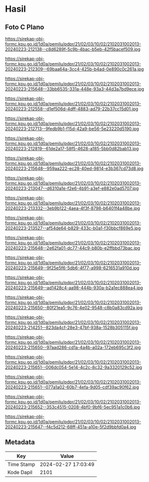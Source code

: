 # Hasil

## Foto C Plano

https://sirekap-obj-formc.kpu.go.id/1d0a/pemilu/pdpr/21/02/03/10/02/2102031002013-20240223-212138--c8d6289f-5c9b-4bac-b5eb-42f5bacef509.jpg

https://sirekap-obj-formc.kpu.go.id/1d0a/pemilu/pdpr/21/02/03/10/02/2102031002013-20240223-212309--69baa64a-3cc4-425b-b4ad-0e890c0c261a.jpg

https://sirekap-obj-formc.kpu.go.id/1d0a/pemilu/pdpr/21/02/03/10/02/2102031002013-20240223-215648--33bb6535-331a-448e-93a3-44d3a7bd9ece.jpg

https://sirekap-obj-formc.kpu.go.id/1d0a/pemilu/pdpr/21/02/03/10/02/2102031002013-20240223-212558--d1ef506d-4dff-4883-ad79-22b37cc15d01.jpg

https://sirekap-obj-formc.kpu.go.id/1d0a/pemilu/pdpr/21/02/03/10/02/2102031002013-20240223-212713--9fedb9b1-f15d-42a9-be56-5e23220d5190.jpg

https://sirekap-obj-formc.kpu.go.id/1d0a/pemilu/pdpr/21/02/03/10/02/2102031002013-20240223-212819--61de2a17-58f5-4628-a185-5bb0d82bab13.jpg

https://sirekap-obj-formc.kpu.go.id/1d0a/pemilu/pdpr/21/02/03/10/02/2102031002013-20240223-215648--959aa222-ec28-40ed-9814-e3b367cd73d8.jpg

https://sirekap-obj-formc.kpu.go.id/1d0a/pemilu/pdpr/21/02/03/10/02/2102031002013-20240223-213047--d6310a1e-f2e6-4b91-a3ef-e882e0ad5707.jpg

https://sirekap-obj-formc.kpu.go.id/1d0a/pemilu/pdpr/21/02/03/10/02/2102031002013-20240223-213332--3eb9b122-4aea-4f3f-8798-b6401f4a48be.jpg

https://sirekap-obj-formc.kpu.go.id/1d0a/pemilu/pdpr/21/02/03/10/02/2102031002013-20240223-213527--af54de64-b829-433c-b0a1-f30bbcf869e5.jpg

https://sirekap-obj-formc.kpu.go.id/1d0a/pemilu/pdpr/21/02/03/10/02/2102031002013-20240223-215648--2e62fa01-dc77-44c9-b80b-e2ffbbd73bac.jpg

https://sirekap-obj-formc.kpu.go.id/1d0a/pemilu/pdpr/21/02/03/10/02/2102031002013-20240223-215649--9f25e5f6-5db6-4f77-a998-6216531a910d.jpg

https://sirekap-obj-formc.kpu.go.id/1d0a/pemilu/pdpr/21/02/03/10/02/2102031002013-20240223-215649--ad1428c4-aa98-444b-930a-b2a1ec888ea4.jpg

https://sirekap-obj-formc.kpu.go.id/1d0a/pemilu/pdpr/21/02/03/10/02/2102031002013-20240223-215650--80f21ea5-9c76-4e02-9548-c8b0a83cd92a.jpg

https://sirekap-obj-formc.kpu.go.id/1d0a/pemilu/pdpr/21/02/03/10/02/2102031002013-20240223-214251--823da4cf-28e3-47bf-938a-1528b305115f.jpg

https://sirekap-obj-formc.kpu.go.id/1d0a/pemilu/pdpr/21/02/03/10/02/2102031002013-20240223-215650--97aad286-cd1a-4a4b-a02a-172eb695c3f2.jpg

https://sirekap-obj-formc.kpu.go.id/1d0a/pemilu/pdpr/21/02/03/10/02/2102031002013-20240223-215651--006dc054-5e14-4c2c-8c32-9a3320129c52.jpg

https://sirekap-obj-formc.kpu.go.id/1d0a/pemilu/pdpr/21/02/03/10/02/2102031002013-20240223-215651--077a1a02-60b7-4efa-9d05-cdf39ac90f62.jpg

https://sirekap-obj-formc.kpu.go.id/1d0a/pemilu/pdpr/21/02/03/10/02/2102031002013-20240223-215652--353c4515-0208-4bf0-9bf6-5ec951a1c0b6.jpg

https://sirekap-obj-formc.kpu.go.id/1d0a/pemilu/pdpr/21/02/03/10/02/2102031002013-20240223-215647--f4c5d212-68ff-451a-a10e-5f2d9bbfd0a4.jpg


## Metadata

| Key        | Value               |
| ---------- | ------------------- |
| Time Stamp | 2024-02-27 17:03:49 |
| Kode Dapil | 2101                |



